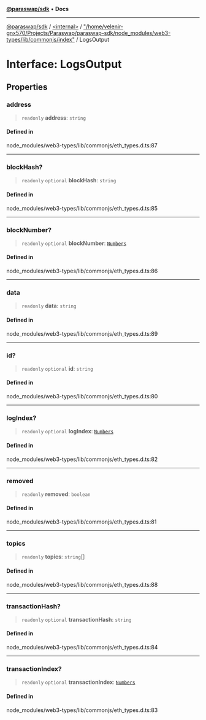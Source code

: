 [**@paraswap/sdk**](../../../../README.md) • **Docs**

***

[@paraswap/sdk](../../../../globals.md) / [\<internal\>](../../../README.md) / ["/home/velenir-gnx570/Projects/Paraswap/paraswap-sdk/node\_modules/web3-types/lib/commonjs/index"](../README.md) / LogsOutput

# Interface: LogsOutput

## Properties

### address

> `readonly` **address**: `string`

#### Defined in

node\_modules/web3-types/lib/commonjs/eth\_types.d.ts:87

***

### blockHash?

> `readonly` `optional` **blockHash**: `string`

#### Defined in

node\_modules/web3-types/lib/commonjs/eth\_types.d.ts:85

***

### blockNumber?

> `readonly` `optional` **blockNumber**: [`Numbers`](../../../type-aliases/Numbers.md)

#### Defined in

node\_modules/web3-types/lib/commonjs/eth\_types.d.ts:86

***

### data

> `readonly` **data**: `string`

#### Defined in

node\_modules/web3-types/lib/commonjs/eth\_types.d.ts:89

***

### id?

> `readonly` `optional` **id**: `string`

#### Defined in

node\_modules/web3-types/lib/commonjs/eth\_types.d.ts:80

***

### logIndex?

> `readonly` `optional` **logIndex**: [`Numbers`](../../../type-aliases/Numbers.md)

#### Defined in

node\_modules/web3-types/lib/commonjs/eth\_types.d.ts:82

***

### removed

> `readonly` **removed**: `boolean`

#### Defined in

node\_modules/web3-types/lib/commonjs/eth\_types.d.ts:81

***

### topics

> `readonly` **topics**: `string`[]

#### Defined in

node\_modules/web3-types/lib/commonjs/eth\_types.d.ts:88

***

### transactionHash?

> `readonly` `optional` **transactionHash**: `string`

#### Defined in

node\_modules/web3-types/lib/commonjs/eth\_types.d.ts:84

***

### transactionIndex?

> `readonly` `optional` **transactionIndex**: [`Numbers`](../../../type-aliases/Numbers.md)

#### Defined in

node\_modules/web3-types/lib/commonjs/eth\_types.d.ts:83
